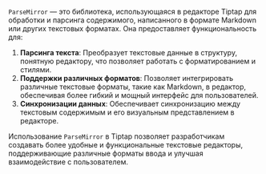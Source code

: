 `ParseMirror` — это библиотека, использующаяся в редакторе Tiptap для обработки и парсинга содержимого, написанного в формате Markdown или других текстовых форматах. Она предоставляет функциональность для:

1. **Парсинга текста**: Преобразует текстовые данные в структуру, понятную редактору, что позволяет работать с форматированием и стилями.
2. **Поддержки различных форматов**: Позволяет интегрировать различные текстовые форматы, такие как Markdown, в редактор, обеспечивая более гибкий и мощный интерфейс для пользователей.
3. **Синхронизации данных**: Обеспечивает синхронизацию между текстовым содержимым и его визуальным представлением в редакторе.

Использование `ParseMirror` в Tiptap позволяет разработчикам создавать более удобные и функциональные текстовые редакторы, поддерживающие различные форматы ввода и улучшая взаимодействие с пользователем.